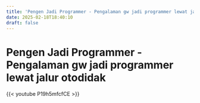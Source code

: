 ```yaml
---
title: 'Pengen Jadi Programmer - Pengalaman gw jadi programmer lewat jalur otodidak'
date: 2025-02-18T18:40:10
draft: false
---
```


# Pengen Jadi Programmer - Pengalaman gw jadi programmer lewat jalur otodidak

{{< youtube P19h5mfcfCE >}}
